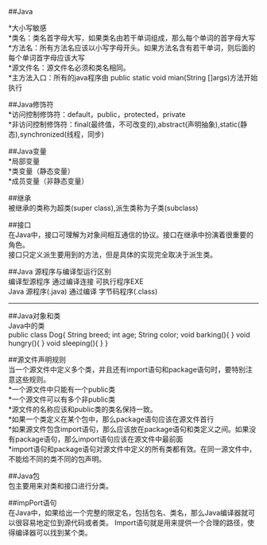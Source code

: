 
 ##Java  

*大小写敏感  
*类名：类名首字母大写，如果类名由若干单词组成，那么每个单词的首字母大写  
*方法名：所有方法名应该以小写字母开头。如果方法名含有若干单词，则后面的每个单词首字母应该大写  
*源文件名：源文件名必须和类名相同。  
*主方法入口：所有的java程序由 public static void mian(String []args)方法开始执行  


##Java修饰符  
*访问控制修饰符：default，public，protected，private  
*非访问控制修饰符：final(最终值，不可改变的),abstract(声明抽象),static(静态),synchronized(线程，同步)  

##Java变量  
*局部变量  
*类变量（静态变量）  
*成员变量（非静态变量）  


##继承  
被继承的类称为超类(super class),派生类称为子类(subclass)  

##接口  
在Java中，接口可理解为对象间相互通信的协议。接口在继承中扮演着很重要的角色。  
接口只定义派生要用到的方法，但是具体的实现完全取决于派生类。  


##Java 源程序与编译型运行区别  
编译型源程序  通过编译连接    可执行程序EXE  
Java 源程序(.java)   通过编译  字节码程序(.class)  


----------------------------------------------------------------------
##Java对象和类  
Java中的类  
	public class Dog{
		String breed;
		int age;
		String color;
		void barking(){
		}
		void hungry(){
		}
		void sleeping(){
		}
	}
	
	
##源文件声明规则  
当一个源文件中定义多个类，并且还有import语句和package语句时，要特别注意这些规则。  
*一个源文件中只能有一个public类  
*一个源文件可以有多个非public类  
*源文件的名称应该和public类的类名保持一致。  
*如果一个类定义在某个包中，那么package语句应该在源文件首行   
*如果源文件包含import语句，那么应该放在package语句和类定义之间。如果没有package语句，那么import语句应该在源文件中最前面  
*import语句和package语句对源文件中定义的所有类都有效。在同一源文件中，不能给不同的类不同的包声明。  
	
	
##Java包  
包主要用来对类和接口进行分类。  

##impPort语句  
在Java中，如果给出一个完整的限定名，包括包名、类名，那么Java编译器就可以很容易地定位到源代码或者类。
Import语句就是用来提供一个合理的路径，使得编译器可以找到某个类。  


	
	
	
	
	
	
	
	
	
	
	
	
	
	
	
	
	
	
	
	
	
	
	
	
	
	
	
	
	
	
	
	
	



